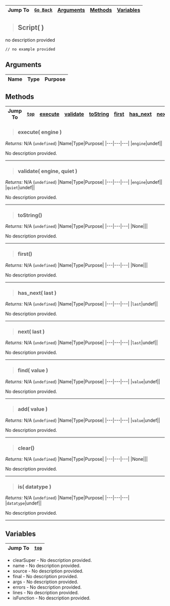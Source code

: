 |Jump To|[`Go Back`]()|[Arguments](#arguments)|[Methods](#methods)|[Variables](#variables)|
|---|---|---|---|---|
>## Script( )
no description provided
```GML
// no example provided
```
## Arguments
|Name|Type|Purpose|
|---|---|---|

## Methods
|Jump To|[`top`](#)|[execute](#execute-engine-)|[validate](#validate-engine-quiet-)|[toString](#tostring)|[first](#first)|[has_next](#has_next-last-)|[next](#next-last-)|[find](#find-value-)|[add](#add-value-)|[clear](#clear)|[is](#is-datatype-)|
|---|---|---|---|---|---|---|---|---|---|---|---|
> ### execute( engine )
*Returns:* N/A (`undefined`)
|Name|Type|Purpose|
|---|---|---|
|`engine`|undef||

No description provided.
***
> ### validate( engine, quiet )
*Returns:* N/A (`undefined`)
|Name|Type|Purpose|
|---|---|---|
|`engine`|undef||
|`quiet`|undef||

No description provided.
***
> ### toString()
*Returns:* N/A (`undefined`)
|Name|Type|Purpose|
|---|---|---|
|None|||

No description provided.
***
> ### first()
*Returns:* N/A (`undefined`)
|Name|Type|Purpose|
|---|---|---|
|None|||

No description provided.
***
> ### has_next( last )
*Returns:* N/A (`undefined`)
|Name|Type|Purpose|
|---|---|---|
|`last`|undef||

No description provided.
***
> ### next( last )
*Returns:* N/A (`undefined`)
|Name|Type|Purpose|
|---|---|---|
|`last`|undef||

No description provided.
***
> ### find( value )
*Returns:* N/A (`undefined`)
|Name|Type|Purpose|
|---|---|---|
|`value`|undef||

No description provided.
***
> ### add( value )
*Returns:* N/A (`undefined`)
|Name|Type|Purpose|
|---|---|---|
|`value`|undef||

No description provided.
***
> ### clear()
*Returns:* N/A (`undefined`)
|Name|Type|Purpose|
|---|---|---|
|None|||

No description provided.
***
> ### is( datatype )
*Returns:* N/A (`undefined`)
|Name|Type|Purpose|
|---|---|---|
|`datatype`|undef||

No description provided.
***
## Variables
|Jump To|[`top`](#)|
|---|---|

* clearSuper - No description provided.
* name - No description provided.
* source - No description provided.
* final - No description provided.
* args - No description provided.
* errors - No description provided.
* lines - No description provided.
* isFunction - No description provided.

